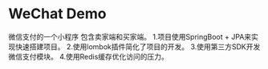 # WeChat Demo
微信支付的一个小程序
包含卖家端和买家端。
1.项目使用SpringBoot + JPA来实现快速搭建项目。
2.使用lombok插件简化了项目的开发。
3.使用第三方SDK开发微信支付模块。
4.使用Redis缓存优化访问的压力。
